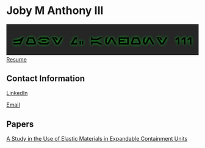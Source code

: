 # Joby M Anthony III
![](Images/Joby_M_Anthony_III-Aurabesh.jpg)
[Resume](Documents/Joby_M_Anthony_III.pdf)
## Contact Information
[LinkedIn](https://www.linkedin.com/in/joby-m-anthony-iii)

[Email](mailto:jmanthony1@liberty.edu)
## Papers
[A Study in the Use of Elastic Materials in Expandable Containment Units](https://digitalcommons.liberty.edu/montview/vol3/iss1/1)

